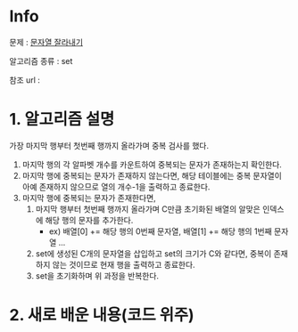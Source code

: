 # Info

문제 : [문자열 잘라내기](https://www.acmicpc.net/problem/2866)

알고리즘 종류 : set

참조 url :

# 1. 알고리즘 설명

가장 마지막 행부터 첫번째 행까지 올라가며 중복 검사를 했다.

1. 마지막 행의 각 알파벳 개수를 카운트하여 중복되는 문자가 존재하는지 확인한다.
2. 마지막 행에 중복되는 문자가 존재하지 않는다면, 해당 테이블에는 중복 문자열이 아예 존재하지 않으므로 열의 개수-1을 출력하고 종료한다.
3. 마지막 행에 중복되는 문자가 존재한다면,
	1. 마지막 행부터 첫번째 행까지 올라가며 C만큼 초기화된 배열의 알맞은 인덱스에 해당 행의 문자를 추가한다.
		- ex) 배열[0] += 해당 행의 0번째 문자열, 배열[1] += 해당 행의 1번째 문자열 ...
	2. set에 생성된 C개의 문자열을 삽입하고 set의 크기가 C와 같다면, 중복이 존재하지 않는 것이므로 현재 행을 출력하고 종료한다.
	3. set을 초기화하며 위 과정을 반복한다.


# 2. 새로 배운 내용(코드 위주)

